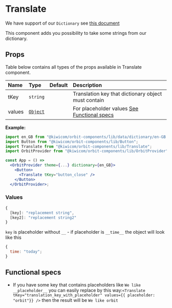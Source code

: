 # Translate

We have support of our `Dictionary` see [this document](https://github.com/kiwicom/orbit/blob/master/docs/src/documentation/05-development/01-guides/02-dictionary.mdx)

This component adds you possibility to take some strings from our dictionary.

## Props

Table below contains all types of the props available in Translate component.

| Name   | Type                | Default | Description                                                      |
| :----- | :------------------ | :------ | :--------------------------------------------------------------- |
| tKey   | `string`            |         | Translation key that dictionary object must contain              |
| values | [`Object`](#values) |         | For placeholder values [See Functional specs](#functional-specs) |

**Example:**

```jsx
import en_GB from "@kiwicom/orbit-components/lib/data/dictionary/en-GB.json";
import Button from "@kiwicom/orbit-components/lib/Button";
import Translate from "@kiwicom/orbit-components/lib/Translate";
import OrbitProvider from "@kiwicom/orbit-components/lib/OrbitProvider";

const App = () =>
  <OrbitProvider theme={...} dictionary={en_GB}>
    <Button>
      <Translate tKey="button_close" />
    </Button>
  </OrbitProvider>;
```

### Values

```jsx
{
  [key]: "replacement string",
  [key2]: "replacement string2"
}
```

`key` is placeholder without `__` - if placeholder is `__time__` the object will look like this

```jsx
{
  time: "today";
}
```

## Functional specs

- If you have some key that contains placeholders like `We like __placeholder__` you can easily replace by this way:`<Translate tKey="translation_key_with_placeholder" values={{ placeholder: "orbit"}} />` then the result will be `We like orbit`

